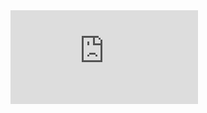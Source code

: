 
<iframe class="absolute w-full h-full inset-0 border border-red-500" src="https://player.bilibili.com/player.html?aid=425754846&bvid=BV1t3411T7k6&cid=580777276&page=1&as_wide=1&high_quality=1&danmaku=0&autoplay=0" frameborder="no" scrolling="no" allow="fullscreen"></iframe>






